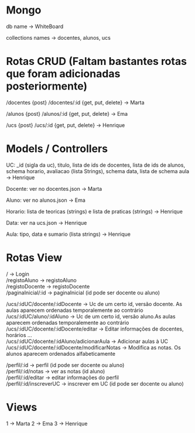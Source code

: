 # Mongo
db name -> WhiteBoard

collections names -> docentes, alunos, ucs

# Rotas CRUD (Faltam bastantes rotas que foram adicionadas posteriormente)
/docentes {post}
/docentes/:id {get, put, delete} -> Marta

/alunos {post}
/alunos/:id {get, put, delete} -> Ema

/ucs {post}
/ucs/:id {get, put, delete} -> Henrique


# Models / Controllers
UC: _id (sigla da uc), titulo, lista de ids de docentes, lista de ids de alunos, schema horario, avaliacao (lista Strings), schema data, lista de schema aula -> Henrique

Docente: ver no docentes.json -> Marta

Aluno: ver no alunos.json -> Ema

Horario: lista de teoricas (strings) e lista de praticas (strings) -> Henrique

Data: ver na ucs.json -> Henrique

Aula: tipo, data e sumario (lista strings) -> Henrique

# Rotas View
/ -> Login  
/registoAluno -> registoAluno  
/registoDocente -> registoDocente  
/paginaInicial/:id -> paginaInicial (id pode ser docente ou aluno)  

/ucs/:idUC/docente/:idDocente -> Uc de um certo id, versão docente. As aulas aparecem ordenadas temporalemente ao contrário
/ucs/:idUC/aluno/:idAluno -> Uc de um certo id, versão aluno.As aulas aparecem ordenadas temporalemente ao contrário
/ucs/:idUC/docente/:idDocente/editar -> Editar informações de docentes, horários ...  
/ucs/:idUC/docente/:idAluno/adicionarAula -> Adicionar aulas à UC  
/ucs/:idUC/docente/:idDocente/modificarNotas -> Modifica as notas. Os alunos aparecem ordenados alfabeticamente 

/perfil/:id -> perfil (id pode ser docente ou aluno)  
/perfil/:id/notas -> ver as notas (id aluno)  
/perfil/:id/editar -> editar informações do perfil  
/perfil/:id/inscreverUC -> inscrever em UC (id pode ser docente ou aluno)  


# Views

1 -> Marta
2 -> Ema
3 -> Henrique